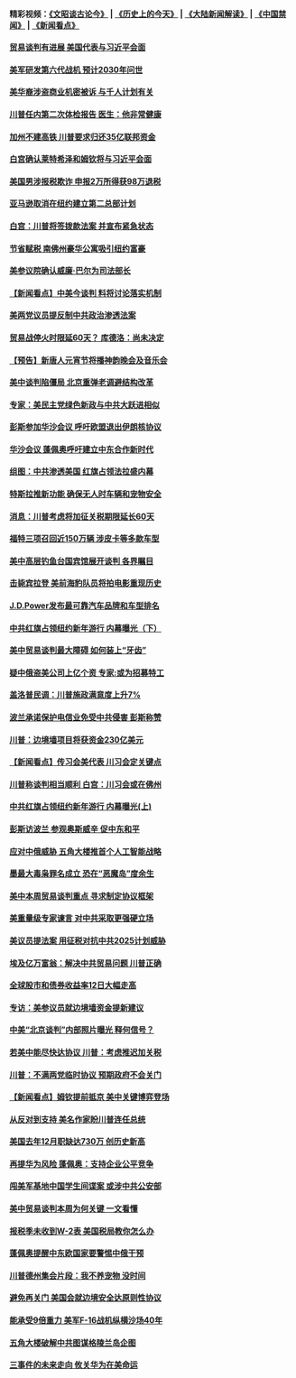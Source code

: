 #### 精彩视频：[《文昭谈古论今》](http://45.76.195.252/wenzhao) | [《历史上的今天》](http://45.76.195.252/today-in-history) | [《大陆新闻解读》](http://45.76.195.252/ntdtv-comedy) | [《中国禁闻》](http://45.76.195.252/ntdtv-news) | [《新闻看点》](http://45.76.195.252/news-insight) 

 #### [贸易谈判有进展 美国代表与习近平会面](../pages/nsc412/n11046943.md?t=02151536) 

#### [美军研发第六代战机 预计2030年问世](../pages/nsc412/n11046853.md?t=02151536) 

#### [美华裔涉盗商业机密被诉 与千人计划有关](../pages/nsc412/n11045838.md?t=02151536) 

#### [川普任内第二次体检报告 医生：他非常健康](../pages/nsc412/n11046580.md?t=02151536) 

#### [加州不建高铁 川普要求归还35亿联邦资金](../pages/nsc412/n11045524.md?t=02151536) 

#### [白宫确认莱特希泽和姆钦将与习近平会面](../pages/nsc412/n11045630.md?t=02151536) 

#### [美国男涉报税欺诈 申报2万所得获98万退税](../pages/nsc412/n11045874.md?t=02151536) 

#### [亚马逊取消在纽约建立第二总部计划](../pages/nsc412/n11045436.md?t=02151536) 

#### [白宫：川普将签拨款法案 并宣布紧急状态](../pages/nsc412/n11045657.md?t=02151536) 

#### [节省赋税 南佛州豪华公寓吸引纽约富豪](../pages/nsc412/n11045681.md?t=02151536) 

#### [美参议院确认威廉‧巴尔为司法部长](../pages/nsc412/n11045451.md?t=02151536) 

#### [【新闻看点】中美今谈判 料将讨论落实机制](../pages/nsc412/n11045020.md?t=02151536) 

#### [美两党议员提反制中共政治渗透法案](../pages/nsc412/n11045351.md?t=02151536) 

#### [贸易战停火时限延60天？ 库德洛：尚未决定](../pages/nsc412/n11045299.md?t=02151536) 

#### [【预告】新唐人元宵节将播神韵晚会及音乐会](../pages/nsc412/n11043038.md?t=02151536) 

#### [美中谈判陷僵局 北京重弹老调避结构改革](../pages/nsc412/n11045171.md?t=02151536) 

#### [专家：美民主党绿色新政与中共大跃进相似](../pages/nsc412/n11045053.md?t=02151536) 

#### [彭斯参加华沙会议 呼吁欧盟退出伊朗核协议](../pages/nsc412/n11045031.md?t=02151536) 

#### [华沙会议 蓬佩奥呼吁建立中东合作新时代](../pages/nsc412/n11044317.md?t=02151536) 

#### [组图：中共渗透美国 红旗占领法拉盛内幕](../pages/nsc412/n11043665.md?t=02151536) 

#### [特斯拉推新功能 确保无人时车辆和宠物安全](../pages/nsc412/n11044546.md?t=02151536) 

#### [消息：川普考虑将加征关税期限延长60天](../pages/nsc412/n11044512.md?t=02151536) 

#### [福特三项召回近150万辆 涉皮卡等多款车型](../pages/nsc412/n11043997.md?t=02151536) 

#### [美中高层钓鱼台国宾馆展开谈判 各界瞩目](../pages/nsc412/n11043715.md?t=02151536) 

#### [击毙宾拉登 美前海豹队员将拍电影重现历史](../pages/nsc412/n11043977.md?t=02151536) 

#### [J.D.Power发布最可靠汽车品牌和车型排名](../pages/nsc412/n11043126.md?t=02151536) 

#### [中共红旗占领纽约新年游行 内幕曝光（下）](../pages/nsc412/n11042637.md?t=02151536) 

#### [美中贸易谈判最大障碍 如何装上“牙齿”](../pages/nsc412/n11042646.md?t=02151536) 

#### [疑中俄盗美公司上亿个资 专家:或为招募特工](../pages/nsc412/n11043113.md?t=02151536) 

#### [盖洛普民调：川普施政满意度上升7%](../pages/nsc412/n11042839.md?t=02151536) 

#### [波兰承诺保护电信业免受中共侵害 彭斯称赞](../pages/nsc412/n11042705.md?t=02151536) 

#### [川普：边境墙项目将获资金230亿美元](../pages/nsc412/n11042699.md?t=02151536) 

#### [【新闻看点】传习会美代表 川习会定关键点](../pages/nsc412/n11042350.md?t=02151536) 

#### [川普称谈判相当顺利 白宫：川习会或在佛州](../pages/nsc412/n11042401.md?t=02151536) 

#### [中共红旗占领纽约新年游行 内幕曝光(上)](../pages/nsc412/n11042617.md?t=02151536) 

#### [彭斯访波兰 参观奥斯威辛 促中东和平](../pages/nsc412/n11042477.md?t=02151536) 

#### [应对中俄威胁 五角大楼推首个人工智能战略](../pages/nsc412/n11042470.md?t=02151536) 

#### [墨最大毒枭罪名成立 恐在“恶魔岛”度余生](../pages/nsc412/n11042258.md?t=02151536) 

#### [美中本周贸易谈判重点 寻求制定协议框架](../pages/nsc412/n11041912.md?t=02151536) 

#### [美重量级专家谏言 对中共采取更强硬立场](../pages/nsc412/n11040358.md?t=02151536) 

#### [美议员提法案 用征税对抗中共2025计划威胁](../pages/nsc412/n11040820.md?t=02151536) 

#### [埃及亿万富翁：解决中共贸易问题 川普正确](../pages/nsc412/n11040351.md?t=02151536) 

#### [全球股市和债券收益率12日大幅走高](../pages/nsc412/n11040548.md?t=02151536) 

#### [专访：美参议员就边境墙资金提新建议](../pages/nsc412/n11040426.md?t=02151536) 

#### [中美“北京谈判”内部照片曝光 释何信号？](../pages/nsc412/n11040032.md?t=02151536) 

#### [若美中能尽快达协议 川普：考虑推迟加关税](../pages/nsc412/n11040298.md?t=02151536) 

#### [川普：不满两党临时协议 预期政府不会关门](../pages/nsc412/n11040382.md?t=02151536) 

#### [【新闻看点】姆钦提前抵京 美中关键博弈登场](../pages/nsc412/n11040007.md?t=02151536) 

#### [从反对到支持 美名作家盼川普连任总统](../pages/nsc412/n11040403.md?t=02151536) 

#### [美国去年12月职缺达730万 创历史新高](../pages/nsc412/n11040252.md?t=02151536) 

#### [再提华为风险 蓬佩奥：支持企业公平竞争](../pages/nsc412/n11040198.md?t=02151536) 

#### [闯美军基地中国学生间谍案 或涉中共公安部](../pages/nsc412/n11040083.md?t=02151536) 

#### [美中贸易谈判本周为何关键 一文看懂](../pages/nsc412/n11040025.md?t=02151536) 

#### [报税季未收到W-2表 美国税局教你怎么办](../pages/nsc412/n11040031.md?t=02151536) 

#### [蓬佩奥提醒中东欧国家要警惕中俄干预](../pages/nsc412/n11039745.md?t=02151536) 

#### [川普德州集会片段：我不养宠物 没时间](../pages/nsc412/n11039218.md?t=02151536) 

#### [避免再关门 美国会就边境安全达原则性协议](../pages/nsc412/n11039556.md?t=02151536) 

#### [能承受9倍重力 美军F-16战机纵横沙场40年](../pages/nsc412/n11039432.md?t=02151536) 

#### [五角大楼破解中共图谋格陵兰岛企图](../pages/nsc412/n11038368.md?t=02151536) 

#### [三事件的未来走向 攸关华为在美命运](../pages/nsc412/n11038473.md?t=02151536) 

